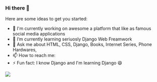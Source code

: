 ### Hi there 👋



Here are some ideas to get you started:

- 🔭 I'm currently working on awesome a platform that like as famous social media applications
- 🌱 I’m currently learning seriuosly Django Web Freamwork
- 💬 Ask me about HTML, CSS, Django, Books, Internet Series, Phone Hardwares, 
- 📫 How to reach me: 
- ⚡ Fun fact: I know Django and I'm learning Django 😄

<img src="https://d6f6d0kpz0gyr.cloudfront.net/uploads/images-archive/Blog/Gifs/coding.gif?mtime=20200914144127&focal=none">
